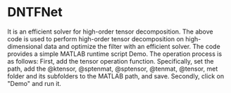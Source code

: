 # DNTFNet
It is an efficient solver for high-order tensor decomposition.
The above code is used to perform high-order tensor decomposition on high-dimensional data and optimize the filter with an efficient solver. 
The code provides a simple MATLAB runtime script Demo. 
The operation process is as follows: 
First, add the tensor operation function. Specifically, set the path, add the @ktensor, @sptenmat, @sptensor, @tenmat, @tensor, met folder 
and its subfolders to the MATLAB path, and save. 
Secondly, click on "Demo" and run it.
